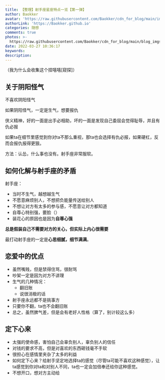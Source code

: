 ```yaml
---
title: 【整理】射手座星座特点一览【第一弹】
author: Baokker
avatar: 'https://raw.githubusercontent.com/Baokker/cdn_for_blog/main/img/custom/avatar.jpg'
authorLink: 'https://Baokker.github.io'
categories: 随想
comments: true
photos: >-
  https://raw.githubusercontent.com/Baokker/cdn_for_blog/main/blog_imgs/pexels-pixabay-357573.jpg
date: 2022-03-27 10:36:17
keywords:
description:
---
```



（我为什么会收集这个捏嘻嘻[窥探]）

## 关于阴阳怪气

不喜欢阴阳怪气

如果阴阳怪气，一定是生气，想要报仇

侠义精神，好的一面是出手必相助，坏的一面是发现自己委屈会觉得耻辱，并且有仇必报

如果ta在细节里感觉到你对ta不那么重视，那ta也会选择有仇必报，如果硬杠，反而会报仇报得更狠。



方法：认怂，什么事也没有。射手座非常服软。



## 如何化解与射手座的矛盾

射手座：

- 当时不生气，越想越生气
- 不愿意麻烦别人，不想把负能量传送给别人
- 不想让对方有太多的参与感，不愿意让对方都知道
- 自尊心特别强，要脸（）
- 装花心的原因也是因为**自尊心强**

**总是假装自己不需要对方的关心，但实际上内心很需要**

最打动射手座的一定是**心思细腻，细节满满**。



## 恋爱中的优点

- 虽然嘴贱，但是禁得住骂，很耐骂
- 吵架一定是因为对方不讲理
- 生气的几种情况：
  - 翻旧账
  - 说很消极的话
- 射手座永远都不是挑事方
- 只要你不翻，ta也不会翻旧账
- 总之，虽然脾气差，但是会有老好人性格（算了，别计较这么多）



## 定下心来

- 太强的使命感，害怕自己会辜负别人，辜负别人的信任
- 对钱的要求不高，但是对喜欢的东西砸钱毫不手软
- 很担心在感情里夹杂了太多的利益
- 如何定下心来？给射手坚定地选择ta的感觉（尽管ta可能不喜欢这种感觉），让ta感觉到你对ta和对别人不同，ta也一定会加倍奉还给你这种感觉。
- 不想开口，想对方主动给
